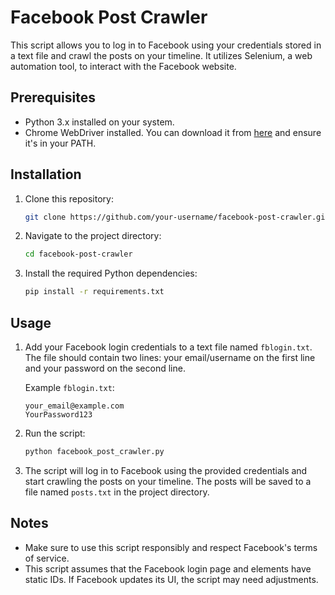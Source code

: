 # Facebook Post Crawler

This script allows you to log in to Facebook using your credentials stored in a text file and crawl the posts on your timeline. It utilizes Selenium, a web automation tool, to interact with the Facebook website.

## Prerequisites

- Python 3.x installed on your system.
- Chrome WebDriver installed. You can download it from [here](https://sites.google.com/a/chromium.org/chromedriver/downloads) and ensure it's in your PATH.

## Installation

1. Clone this repository:

    ```bash
    git clone https://github.com/your-username/facebook-post-crawler.git
    ```

2. Navigate to the project directory:

    ```bash
    cd facebook-post-crawler
    ```

3. Install the required Python dependencies:

    ```bash
    pip install -r requirements.txt
    ```

## Usage

1. Add your Facebook login credentials to a text file named `fblogin.txt`. The file should contain two lines: your email/username on the first line and your password on the second line.

    Example `fblogin.txt`:
    ```
    your_email@example.com
    YourPassword123
    ```

2. Run the script:

    ```bash
    python facebook_post_crawler.py
    ```

3. The script will log in to Facebook using the provided credentials and start crawling the posts on your timeline. The posts will be saved to a file named `posts.txt` in the project directory.

## Notes

- Make sure to use this script responsibly and respect Facebook's terms of service.
- This script assumes that the Facebook login page and elements have static IDs. If Facebook updates its UI, the script may need adjustments.

